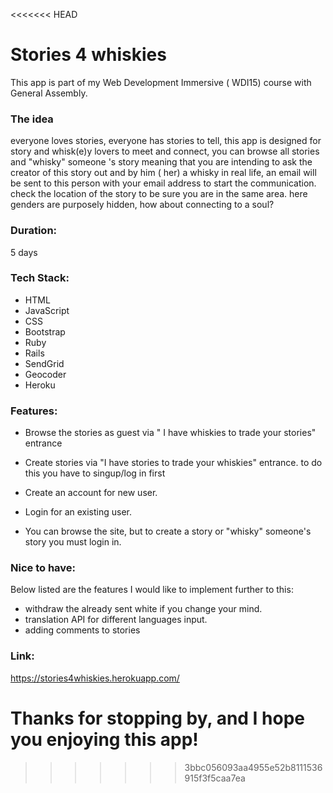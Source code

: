 <<<<<<< HEAD


# Stories 4 whiskies

This app is  part of my Web Development Immersive ( WDI15) course with General Assembly.

### The idea
everyone loves stories, everyone has stories to tell, this app is designed for story and whisk(e)y lovers to meet and connect, you can browse all stories and "whisky" someone 's story meaning that you are intending to ask the creator of this story out and by him ( her) a whisky in real life, an email will be sent to this person with your email address to start the communication. check the location of the story to be sure you are in the same area. here genders are purposely hidden, how about connecting to a soul?


### Duration:

5 days

### Tech Stack:

* HTML
* JavaScript
* CSS
* Bootstrap
* Ruby
* Rails
* SendGrid
* Geocoder
* Heroku


### Features:

- Browse the stories as guest via " I have whiskies to trade your stories" entrance

- Create stories via "I have stories to trade your whiskies" entrance. to do this you have to singup/log in first

- Create an account for new user.

- Login for an existing user.

- You can browse the site, but to create a story or "whisky" someone's story you must login in.


### Nice to have:

Below listed are the features I would like to implement further to this:

- withdraw the already sent white if you change your mind.
- translation API for different languages input.
- adding comments to stories



### Link:

https://stories4whiskies.herokuapp.com/

Thanks for stopping by, and I hope you enjoying this app!
=======

>>>>>>> 3bbc056093aa4955e52b8111536915f3f5caa7ea
